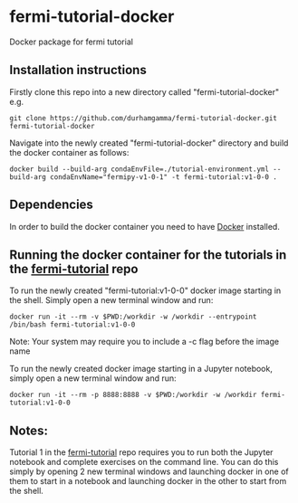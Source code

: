 # fermi-tutorial-docker
Docker package for fermi tutorial

## Installation instructions

Firstly clone this repo into a new directory called "fermi-tutorial-docker" e.g.

```git clone https://github.com/durhamgamma/fermi-tutorial-docker.git fermi-tutorial-docker```

Navigate into the newly created "fermi-tutorial-docker" directory and build the docker container as follows:

```docker build --build-arg condaEnvFile=./tutorial-environment.yml --build-arg condaEnvName="fermipy-v1-0-1" -t fermi-tutorial:v1-0-0 .```

## Dependencies

In order to build the docker container you need to have [Docker](https://www.docker.com) installed.

## Running the docker container for the tutorials in the [fermi-tutorial](https://github.com/durhamgamma/fermi-tutorial) repo

To run the newly created "fermi-tutorial:v1-0-0" docker image starting in the shell. Simply open a new terminal window and run:

```docker run -it --rm -v $PWD:/workdir -w /workdir --entrypoint /bin/bash fermi-tutorial:v1-0-0```

Note: Your system may require you to include a -c flag before the image name

To run the newly created docker image starting in a Jupyter notebook, simply open a new terminal window and run:

```docker run -it --rm -p 8888:8888 -v $PWD:/workdir -w /workdir fermi-tutorial:v1-0-0```

## Notes:

Tutorial 1 in the [fermi-tutorial](https://github.com/durhamgamma/fermi-tutorial) repo requires you to run both the Jupyter notebook and complete exercises on the command line. You can do this simply by opening 2 new terminal windows and launching docker in one of them to start in a notebook and launching docker in the other to start from the shell.
